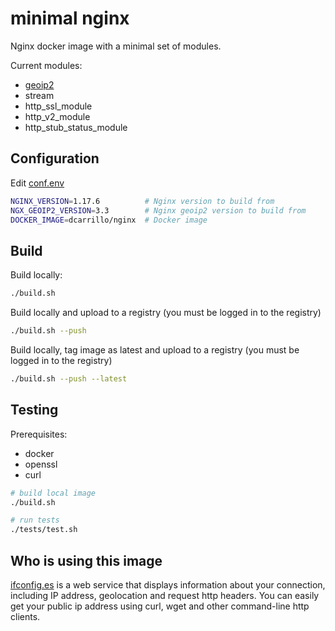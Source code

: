 # minimal nginx

Nginx docker image with a minimal set of modules.

Current modules:

- [geoip2](https://github.com/leev/ngx_http_geoip2_module)
- stream
- http_ssl_module
- http_v2_module
- http_stub_status_module

## Configuration

Edit [conf.env](conf.env)

```bash
NGINX_VERSION=1.17.6          # Nginx version to build from
NGX_GEOIP2_VERSION=3.3        # Nginx geoip2 version to build from
DOCKER_IMAGE=dcarrillo/nginx  # Docker image
```

## Build

Build locally:

```bash
./build.sh
```

Build locally and upload to a registry (you must be logged in to the registry)

```bash
./build.sh --push
```

Build locally, tag image as latest and upload to a registry (you must be logged in to the registry)

```bash
./build.sh --push --latest
```

## Testing

Prerequisites:

- docker
- openssl
- curl

```bash
# build local image
./build.sh

# run tests
./tests/test.sh
```

## Who is using this image

[ifconfig.es](https://ifconfig.es) is a web service that displays information about your
connection, including IP address, geolocation and request http headers. You can easily get
your public ip address using curl, wget and other command-line http clients.
